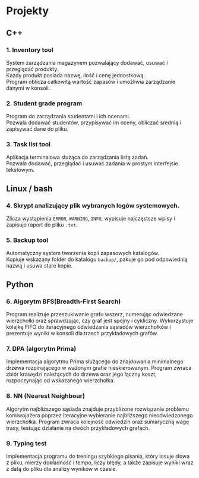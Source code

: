 # Projekty
## C++

### 1. Inventory tool
System zarządzania magazynem pozwalający dodawać, usuwać i przeglądać produkty.  
Każdy produkt posiada nazwę, ilość i cenę jednostkową.  
Program oblicza całkowitą wartość zapasów i umożliwia zarządzanie danymi w konsoli.

### 2. Student grade program
Program do zarządzania studentami i ich ocenami.  
Pozwala dodawać studentów, przypisywać im oceny, obliczać średnią i zapisywać dane do pliku.

### 3. Task list tool
Aplikacja terminalowa służąca do zarządzania listą zadań.  
Pozwala dodawać, przeglądać i usuwać zadania w prostym interfejsie tekstowym.

## Linux / bash

### 4. Skrypt analizujący plik wybranych logów systemowych.  
Zlicza wystąpienia `ERROR`, `WARNING`, `INFO`, 
wypisuje najczęstsze wpisy i zapisuje raport do pliku `.txt`.

### 5. Backup tool
Automatyczny system tworzenia kopii zapasowych katalogów.  
Kopiuje wskazany folder do katalogu `backup/`, pakuje go pod odpowiednią nazwą
i usuwa stare kopie.

## Python

### 6. Algorytm BFS(Breadth-First Search)
Program realizuje przeszukiwanie grafu wszerz, numerując odwiedzane wierzchołki oraz sprawdzając, czy graf jest spójny i cykliczny. Wykorzystuje kolejkę FIFO do iteracyjnego odwiedzania sąsiadów wierzchołków i prezentuje wyniki w konsoli dla trzech przykładowych grafów.

### 7. DPA (algorytm Prima)
Implementacja algorytmu Prima służącego do znajdowania minimalnego drzewa rozpinającego w ważonym grafie nieskierowanym. Program zwraca zbiór krawędzi należących do drzewa oraz jego łączny koszt, rozpoczynając od wskazanego wierzchołka.

### 8. NN (Nearest Neighbour)
Algorytm najbliższego sąsiada znajduje przybliżone rozwiązanie problemu komiwojażera poprzez iteracyjne wybieranie najbliższego nieodwiedzonego wierzchołka. Program zwraca kolejność odwiedzin oraz sumaryczną wagę trasy, testując działanie na dwóch przykładowych grafach.

### 9. Typing test
Implementacja programu do treningu szybkiego pisania, który losuje słowa z pliku, mierzy dokładność i tempo, liczy błędy, a także zapisuje wyniki wraz z datą do pliku dla analizy wyników w czasie.
